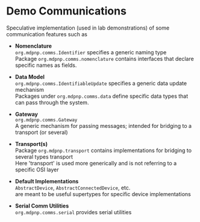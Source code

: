 Demo Communications
=================

Speculative implementation (used in lab demonstrations) of some communication features such as

* __Nomenclature__  
  <code>org.mdpnp.comms.Identifier</code> specifies a generic naming type  
  Package <code>org.mdpnp.comms.nomenclature</code> contains interfaces that declare specific names as fields.
  
* __Data Model__  
  <code>org.mdpnp.comms.IdentifiableUpdate</code> specifies a generic data update mechanism  
  Packages under <code>org.mdpnp.comms.data</code> define specific data types that can pass through the system.
  
* __Gateway__  
  <code>org.mdpnp.comms.Gateway</code>  
  A generic mechanism for passing messages; intended for bridging to a transport (or several)
  
* __Transport(s)__  
  Package <code>org.mdpnp.transport</code> contains implementations for bridging to several types transport  
  Here 'transport' is used more generically and is not referring to a specific OSI layer
  
* __Default Implementations__    
  <code>AbstractDevice</code>, <code>AbstractConnectedDevice</code>, etc.  
  are meant to be useful supertypes for specific device implementations
  
* __Serial Comm Utilities__  
  <code>org.mdpnp.comms.serial</code> provides serial utilities
  